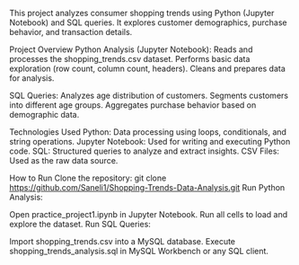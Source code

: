This project analyzes consumer shopping trends using Python (Jupyter Notebook) and SQL queries. It explores customer demographics, purchase behavior, and transaction details.

Project Overview
Python Analysis (Jupyter Notebook):
Reads and processes the shopping_trends.csv dataset.
Performs basic data exploration (row count, column count, headers).
Cleans and prepares data for analysis.

SQL Queries:
Analyzes age distribution of customers.
Segments customers into different age groups.
Aggregates purchase behavior based on demographic data.

Technologies Used
Python: Data processing using loops, conditionals, and string operations.
Jupyter Notebook: Used for writing and executing Python code.
SQL: Structured queries to analyze and extract insights.
CSV Files: Used as the raw data source.

How to Run
Clone the repository:
git clone https://github.com/Saneli1/Shopping-Trends-Data-Analysis.git
Run Python Analysis:

Open practice_project1.ipynb in Jupyter Notebook.
Run all cells to load and explore the dataset.
Run SQL Queries:

Import shopping_trends.csv into a MySQL database.
Execute shopping_trends_analysis.sql in MySQL Workbench or any SQL client.
